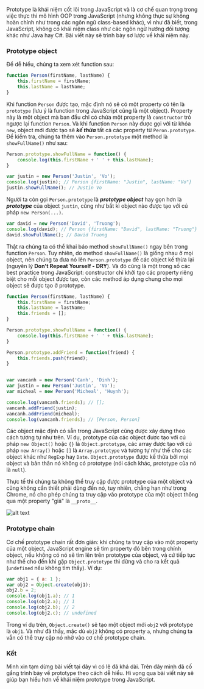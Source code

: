 Prototype là khái niệm cốt lõi trong JavaScript và là cơ chế quan trọng trong việc thực thi mô hình OOP trong JavaScript (nhưng không thực sự không hoàn chỉnh như trong các ngôn ngữ class-based khác), vì như đã biết, trong JavaScript, không có khái niệm class như các ngôn ngữ hướng đối tượng khác như Java hay C#. Bài viết này sẽ trình bày sơ lược về khái niệm này.

### Prototype object


Để dễ hiểu, chúng ta xem xét function sau:

```javascript
function Person(firstName, lastName) {
    this.firstName = firstName;
    this.lastName = lastName;
}
```

Khi function `Person` được tạo, mặc định nó sẽ có một property có tên là `prototype` (lưu ý là function trong JavaScript cũng là một object). Property này là một object mà ban đầu chỉ có chứa một property là `constructor` trỏ ngược lại function `Person`. Và khi function `Person` này được gọi với từ khóa `new`, object mới được tạo sẽ **_kế thừa_** tất cả các property từ `Peron.prototype`. Để kiểm tra, chúng ta thêm vào `Person.prototype` một method là `showFullName()` như sau:

```javascript
Person.prototype.showFullName = function() {
    console.log(this.firstName + ' ' + this.lastName);
}

var justin = new Person('Justin', 'Vo');
console.log(justin); // Person {firstName: "Justin", lastName: "Vo"}
justin.showFullName(); // Justin Vo
```

Người ta còn gọi `Person.prototype` là **_prototype object_** hay gọn hơn là **_prototype_** của object `justin`, cũng như bất kì object nào được tạo với cú pháp `new Person(...)`.

```javascript
var david = new Person('David', 'Truong');
console.log(david); // Person {firstName: "David", lastName: "Truong"}
david.showFullName(); // David Truong
```

Thật ra chúng ta có thể khai báo method `showFullName()` ngay bên trong function `Person`. Tuy nhiên, do method `showFullName()` là giống nhau ở mọi object, nên chúng ta đưa nó lên `Person.prototype` để các object kế thừa lại (nguyên lý **Don't Repeat Yourself - DRY**). Và đó cũng là một trong số các best practice trong JavaScript: constructor chỉ khởi tạo các property riêng biệt cho mỗi object được tạo, còn các method áp dụng chung cho mọi object sẽ được tạo ở prototype.

```javascript
function Person(firstName, lastName) {
    this.firstName = firstName;
    this.lastName = lastName;
    this.friends = [];
}

Person.prototype.showFullName = function() {
    console.log(this.firstName + ' ' + this.lastName);
}

Person.prototype.addFriend = function(friend) {
    this.friends.push(friend);
}


var vancanh = new Person('Canh', 'Dinh');
var justin = new Person('Justin', 'Vo');
var micheal = new Person('Micheal', 'Huynh');

console.log(vancanh.friends); // [];
vancanh.addFriend(justin);
vancanh.addFriend(micheal);
console.log(vancanh.friends); // [Person, Person]
```

Các object mặc định có sẵn trong JavaScript cũng được xây dựng theo cách tương tự như trên. Ví dụ, prototype của các object được tạo với cú pháp `new Object()` hoặc `{}` là `Object.prototype`, các array được tạo với cú pháp `new Array()` hoặc `[]` là `Array.prototype` và tương tự như thế cho các object khác như `RegExp` hay `Date`. `Object.prototype` được kế thừa bởi mọi object và bản thân nó không có prototype (nói cách khác, prototype của nó là `null`).

Thực tế thì chúng ta không thể truy cập được prototype của một object và cũng không cần thiết phải dùng đến nó, tuy nhiên, chẳng hạn như trong Chrome, nó cho phép chúng ta truy cập vào prototype của một object thông qua một property "giả" là `__proto__`.

![alt text](https://s3-ap-southeast-1.amazonaws.com/kipalog.com/nawbni4vs3_Untitled.png)

### Prototype chain


Cơ chế prototype chain rất đơn giản: khi chúng ta truy cập vào một property của một object, JavaScript engine sẽ tìm property đó bên trong chính object, nếu không có nó sẽ tìm lên trên prototype của object, và cứ tiếp tục như thế cho đến khi gặp `Object.prototype` thì dừng và cho ra kết quả (`undefined` nếu không tìm thấy). Ví dụ:

```javascript
var obj1 = { a: 1 };
var obj2 = Object.create(obj1);
obj2.b = 2;
console.log(obj1.a); // 1
console.log(obj2.a); // 1
console.log(obj2.b); // 2
console.log(obj2.c); // undefined
```

Trong ví dụ trên, `Object.create()` sẽ tạo một object mới `obj2` với prototype là `obj1`. Và như đã thấy, mặc dù `obj2` không có property `a`, nhưng chúng ta vẫn có thể truy cập nó nhờ vào cơ chế prototype chain.

### Kết

Mình xin tạm dừng bài viết tại đây vì có lẽ đã khá dài. Trên đây mình đã cố gắng trình bày về prototype theo cách dễ hiểu. Hi vọng qua bài viết này sẽ giúp bạn hiểu hơn về khái niệm prototype trong JavaScript.